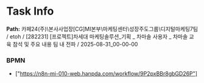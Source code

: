 # Task Info

**Path:** 카페24(주)\본사사업장\[CG]MI본부\마케팅센터\성장주도그룹\디지털마케팅7팀 / etoh / [282231] [프로젝트]차세대 마케팅솔루션_기획 _ 차마솔 사용자 _ 차마솔 교육 참석 및 주요 내용 팀 내 전파 / 2025-08-31_00-00-00

### BPMN
- ["https://n8n-mi-010-web.hanpda.com/workflow/9P2pxBBr8gbGD26P"]

